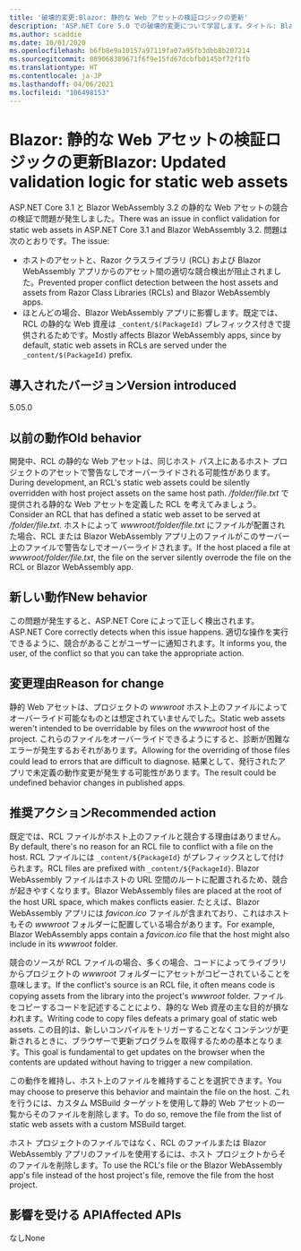 ```yaml
---
title: '破壊的変更:Blazor: 静的な Web アセットの検証ロジックの更新'
description: 'ASP.NET Core 5.0 での破壊的変更について学習します。タイトル: Blazor:静的な Web アセットの検証ロジックの更新'
ms.author: scaddie
ms.date: 10/01/2020
ms.openlocfilehash: b6fb8e9a10157a97119fa07a95fb3dbb8b207214
ms.sourcegitcommit: 089068389671f6f9e15fd67dcbfb0145bf72f1fb
ms.translationtype: HT
ms.contentlocale: ja-JP
ms.lasthandoff: 04/06/2021
ms.locfileid: "106498153"
---
```

# <a name="blazor-updated-validation-logic-for-static-web-assets"></a><span data-ttu-id="6e2c5-103">Blazor: 静的な Web アセットの検証ロジックの更新</span><span class="sxs-lookup"><span data-stu-id="6e2c5-103">Blazor: Updated validation logic for static web assets</span></span>

<span data-ttu-id="6e2c5-104">ASP.NET Core 3.1 と Blazor WebAssembly 3.2 の静的な Web アセットの競合の検証で問題が発生しました。</span><span class="sxs-lookup"><span data-stu-id="6e2c5-104">There was an issue in conflict validation for static web assets in ASP.NET Core 3.1 and Blazor WebAssembly 3.2.</span></span> <span data-ttu-id="6e2c5-105">問題は次のとおりです。</span><span class="sxs-lookup"><span data-stu-id="6e2c5-105">The issue:</span></span>

* <span data-ttu-id="6e2c5-106">ホストのアセットと、Razor クラスライブラリ (RCL) および Blazor WebAssembly アプリからのアセット間の適切な競合検出が阻止されました。</span><span class="sxs-lookup"><span data-stu-id="6e2c5-106">Prevented proper conflict detection between the host assets and assets from Razor Class Libraries (RCLs) and Blazor WebAssembly apps.</span></span>
* <span data-ttu-id="6e2c5-107">ほとんどの場合、Blazor WebAssembly アプリに影響します。既定では、RCL の静的な Web 資産は `_content/$(PackageId)` プレフィックス付きで提供されるためです。</span><span class="sxs-lookup"><span data-stu-id="6e2c5-107">Mostly affects Blazor WebAssembly apps, since by default, static web assets in RCLs are served under the `_content/$(PackageId)` prefix.</span></span>

## <a name="version-introduced"></a><span data-ttu-id="6e2c5-108">導入されたバージョン</span><span class="sxs-lookup"><span data-stu-id="6e2c5-108">Version introduced</span></span>

<span data-ttu-id="6e2c5-109">5.0</span><span class="sxs-lookup"><span data-stu-id="6e2c5-109">5.0</span></span>

## <a name="old-behavior"></a><span data-ttu-id="6e2c5-110">以前の動作</span><span class="sxs-lookup"><span data-stu-id="6e2c5-110">Old behavior</span></span>

<span data-ttu-id="6e2c5-111">開発中、RCL の静的な Web アセットは、同じホスト パス上にあるホスト プロジェクトのアセットで警告なしでオーバーライドされる可能性があります。</span><span class="sxs-lookup"><span data-stu-id="6e2c5-111">During development, an RCL's static web assets could be silently overridden with host project assets on the same host path.</span></span> <span data-ttu-id="6e2c5-112">*/folder/file.txt* で提供される静的な Web アセットを定義した RCL を考えてみましょう。</span><span class="sxs-lookup"><span data-stu-id="6e2c5-112">Consider an RCL that has defined a static web asset to be served at */folder/file.txt*.</span></span> <span data-ttu-id="6e2c5-113">ホストによって *wwwroot/folder/file.txt* にファイルが配置された場合、RCL または Blazor WebAssembly アプリ上のファイルがこのサーバー上のファイルで警告なしでオーバーライドされます。</span><span class="sxs-lookup"><span data-stu-id="6e2c5-113">If the host placed a file at *wwwroot/folder/file.txt*, the file on the server silently overrode the file on the RCL or Blazor WebAssembly app.</span></span>

## <a name="new-behavior"></a><span data-ttu-id="6e2c5-114">新しい動作</span><span class="sxs-lookup"><span data-stu-id="6e2c5-114">New behavior</span></span>

<span data-ttu-id="6e2c5-115">この問題が発生すると、ASP.NET Core によって正しく検出されます。</span><span class="sxs-lookup"><span data-stu-id="6e2c5-115">ASP.NET Core correctly detects when this issue happens.</span></span> <span data-ttu-id="6e2c5-116">適切な操作を実行できるように、競合があることがユーザーに通知されます。</span><span class="sxs-lookup"><span data-stu-id="6e2c5-116">It informs you, the user, of the conflict so that you can take the appropriate action.</span></span>

## <a name="reason-for-change"></a><span data-ttu-id="6e2c5-117">変更理由</span><span class="sxs-lookup"><span data-stu-id="6e2c5-117">Reason for change</span></span>

<span data-ttu-id="6e2c5-118">静的 Web アセットは、プロジェクトの *wwwroot* ホスト上のファイルによってオーバーライド可能なものとは想定されていませんでした。</span><span class="sxs-lookup"><span data-stu-id="6e2c5-118">Static web assets weren't intended to be overridable by files on the *wwwroot* host of the project.</span></span> <span data-ttu-id="6e2c5-119">これらのファイルをオーバーライドできるようにすると、診断が困難なエラーが発生するおそれがあります。</span><span class="sxs-lookup"><span data-stu-id="6e2c5-119">Allowing for the overriding of those files could lead to errors that are difficult to diagnose.</span></span> <span data-ttu-id="6e2c5-120">結果として、発行されたアプリで未定義の動作変更が発生する可能性があります。</span><span class="sxs-lookup"><span data-stu-id="6e2c5-120">The result could be undefined behavior changes in published apps.</span></span>

## <a name="recommended-action"></a><span data-ttu-id="6e2c5-121">推奨アクション</span><span class="sxs-lookup"><span data-stu-id="6e2c5-121">Recommended action</span></span>

<span data-ttu-id="6e2c5-122">既定では、RCL ファイルがホスト上のファイルと競合する理由はありません。</span><span class="sxs-lookup"><span data-stu-id="6e2c5-122">By default, there's no reason for an RCL file to conflict with a file on the host.</span></span> <span data-ttu-id="6e2c5-123">RCL ファイルには `_content/${PackageId}` がプレフィックスとして付けられます。</span><span class="sxs-lookup"><span data-stu-id="6e2c5-123">RCL files are prefixed with `_content/${PackageId}`.</span></span> <span data-ttu-id="6e2c5-124">Blazor WebAssembly ファイルはホストの URL 空間のルートに配置されるため、競合が起きやすくなります。</span><span class="sxs-lookup"><span data-stu-id="6e2c5-124">Blazor WebAssembly files are placed at the root of the host URL space, which makes conflicts easier.</span></span> <span data-ttu-id="6e2c5-125">たとえば、Blazor WebAssembly アプリには *favicon.ico* ファイルが含まれており、これはホストもその *wwwroot* フォルダーに配置している場合があります。</span><span class="sxs-lookup"><span data-stu-id="6e2c5-125">For example, Blazor WebAssembly apps contain a *favicon.ico* file that the host might also include in its *wwwroot* folder.</span></span>

<span data-ttu-id="6e2c5-126">競合のソースが RCL ファイルの場合、多くの場合、コードによってライブラリからプロジェクトの *wwwroot* フォルダーにアセットがコピーされていることを意味します。</span><span class="sxs-lookup"><span data-stu-id="6e2c5-126">If the conflict's source is an RCL file, it often means code is copying assets from the library into the project's *wwwroot* folder.</span></span> <span data-ttu-id="6e2c5-127">ファイルをコピーするコードを記述することにより、静的な Web 資産の主な目的が損なわれます。</span><span class="sxs-lookup"><span data-stu-id="6e2c5-127">Writing code to copy files defeats a primary goal of static web assets.</span></span> <span data-ttu-id="6e2c5-128">この目的は、新しいコンパイルをトリガーすることなくコンテンツが更新されるときに、ブラウザーで更新プログラムを取得するための基本となります。</span><span class="sxs-lookup"><span data-stu-id="6e2c5-128">This goal is fundamental to get updates on the browser when the contents are updated without having to trigger a new compilation.</span></span>

<span data-ttu-id="6e2c5-129">この動作を維持し、ホスト上のファイルを維持することを選択できます。</span><span class="sxs-lookup"><span data-stu-id="6e2c5-129">You may choose to preserve this behavior and maintain the file on the host.</span></span> <span data-ttu-id="6e2c5-130">これを行うには、カスタム MSBuild ターゲットを使用して静的 Web アセットの一覧からそのファイルを削除します。</span><span class="sxs-lookup"><span data-stu-id="6e2c5-130">To do so, remove the file from the list of static web assets with a custom MSBuild target.</span></span>

<span data-ttu-id="6e2c5-131">ホスト プロジェクトのファイルではなく、RCL のファイルまたは Blazor WebAssembly アプリのファイルを使用するには、ホスト プロジェクトからそのファイルを削除します。</span><span class="sxs-lookup"><span data-stu-id="6e2c5-131">To use the RCL's file or the Blazor WebAssembly app's file instead of the host project's file, remove the file from the host project.</span></span>

## <a name="affected-apis"></a><span data-ttu-id="6e2c5-132">影響を受ける API</span><span class="sxs-lookup"><span data-stu-id="6e2c5-132">Affected APIs</span></span>

<span data-ttu-id="6e2c5-133">なし</span><span class="sxs-lookup"><span data-stu-id="6e2c5-133">None</span></span>

<!--

### Category

ASP.NET Core

### Affected APIs

Not detectable via API analysis

-->

